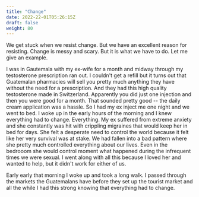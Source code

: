 ```yaml
---
title: "Change"
date: 2022-22-01T05:26:15Z
draft: false
weight: 80
---
```

We get stuck when we resist change. But we have an excellent reason for resisting. Change is messy and scary. But it is what we have to do. Let me give an example.

I was in Gautemala with my ex-wife for a month and midway through my testosterone prescription ran out. I couldn't get a refill but it turns out that Guatemalan pharmacies will sell you pretty much anything they have without the need for a prescription. And they had this high quality testosterone made in Switzerland. Apparently you did just one injection and then you were good for a month. That sounded pretty good -- the daily cream application was a hassle. So I had my ex inject me one night and we went to bed. I woke up in the early hours of the morning and I knew everything had to change. Everything. My ex suffered from extreme anxiety and she constantly was hit with crippling migraines that would keep her in bed for days. She felt a desperate need to control the world because it felt like her very survival was at stake. We had fallen into a bad pattern where she pretty much controlled everything about our lives. Even in the bedrooom she would control moment what happened during the infrequent times we were sexual. I went along with all this because I loved her and wanted to help, but it didn't work for either of us.

Early early that morning I woke up and took a long walk. I passed through the markets the Guatemalans have before they set up the tourist market and all the while I had this strong knowing that everything had to change.
